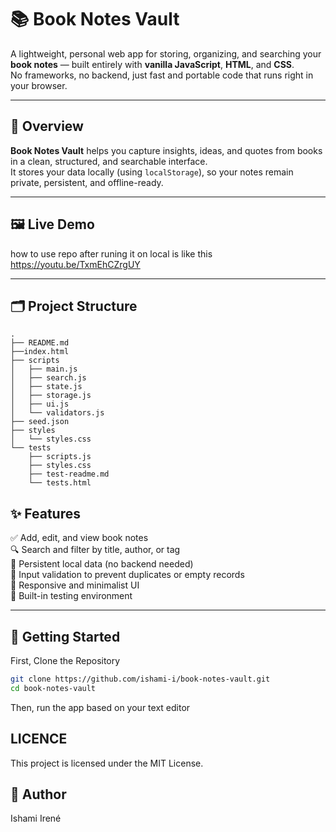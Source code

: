 # 📚 Book Notes Vault

A lightweight, personal web app for storing, organizing, and searching your **book notes** — built entirely with **vanilla JavaScript**, **HTML**, and **CSS**.  
No frameworks, no backend, just fast and portable code that runs right in your browser.

---

## 🧭 Overview

**Book Notes Vault** helps you capture insights, ideas, and quotes from books in a clean, structured, and searchable interface.  
It stores your data locally (using `localStorage`), so your notes remain private, persistent, and offline-ready.

---

## 🖼️ Live Demo

how to use repo after runing it on local is like this https://youtu.be/TxmEhCZrgUY


---

## 🗂️ Project Structure
```
.
├── README.md
├──index.html
├── scripts
│   ├── main.js
│   ├── search.js
│   ├── state.js
│   ├── storage.js
│   ├── ui.js
│   └── validators.js
├── seed.json
├── styles
│   └── styles.css
└── tests
    ├── scripts.js
    ├── styles.css
    ├── test-readme.md
    └── tests.html
```


## ✨ Features

✅ Add, edit, and view book notes  
🔍 Search and filter by title, author, or tag  
💾 Persistent local data (no backend needed)  
🧠 Input validation to prevent duplicates or empty records  
📱 Responsive and minimalist UI  
🧪 Built-in testing environment  

---

## 🚀 Getting Started

First, Clone the Repository

```bash
git clone https://github.com/ishami-i/book-notes-vault.git
cd book-notes-vault
```
Then, run the app based on your text editor

## LICENCE

This project is licensed under the MIT License.

## 👤 Author
Ishami Irené
